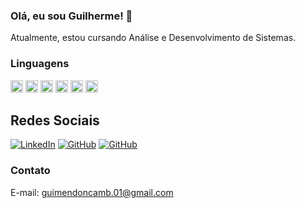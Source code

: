 ### Olá, eu sou Guilherme! 👋

Atualmente, estou cursando Análise e Desenvolvimento de Sistemas.

### Linguagens 
<img src="https://cdn.jsdelivr.net/gh/devicons/devicon/icons/html5/html5-original.svg" width="20"/> <img src="https://cdn.jsdelivr.net/gh/devicons/devicon/icons/css3/css3-original.svg" width="20"/> <img src="https://cdn.jsdelivr.net/gh/devicons/devicon/icons/javascript/javascript-original.svg" width="20"/> <img src="https://cdn.jsdelivr.net/gh/devicons/devicon/icons/php/php-original.svg" width="20"/> <img src="https://cdn.jsdelivr.net/gh/devicons/devicon/icons/python/python-original.svg" width="20"/> <img src="https://cdn.jsdelivr.net/gh/devicons/devicon/icons/mysql/mysql-original.svg" width="20"/>

## Redes Sociais
[![LinkedIn](https://img.shields.io/badge/-LinkedIn-blue?style=for-the-badge&logo=linkedin)](www.linkedin.com/in/guilherme-mendonça-b252b9248)
[![GitHub](https://img.shields.io/badge/-GitHub-black?style=for-the-badge&logo=github)](SEU_LINK_DO_GITHUB)
[![GitHub](https://img.shields.io/badge/Gmail-D14836?style=for-the-badge&logo=gmail&logoColor=white)](SEU_LINK_DO_GITHUB)
### Contato
E-mail: guimendoncamb.01@gmail.com



<!--
**1GM1910/1GM1910** is a ✨ _special_ ✨ repository because its `README.md` (this file) appears on your GitHub profile.

Here are some ideas to get you started:

- 🔭 I’m currently working on ...
- 🌱 I’m currently learning ...
- 👯 I’m looking to collaborate on ...
- 🤔 I’m looking for help with ...
- 💬 Ask me about ...
- 📫 How to reach me: ...
- 😄 Pronouns: ...
- ⚡ Fun fact: ...
-->
